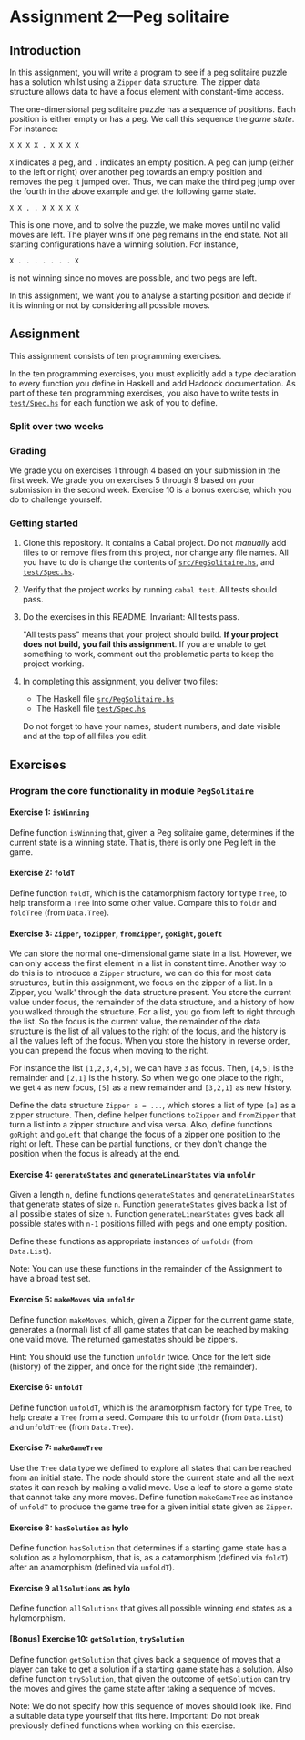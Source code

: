# Assignment 2—Peg solitaire

## Introduction

In this assignment, you will write a program to see if a peg solitaire puzzle has a solution whilst using a `Zipper` data structure. The zipper data structure allows data to have a focus element with constant-time access.

The one-dimensional peg solitaire puzzle has a sequence of positions. Each position is either empty or has a peg. We call this sequence the _game state_. For instance:
```
X X X X . X X X X
```
`X` indicates a peg, and `.` indicates an empty position. A peg can jump (either to the left or right) over another peg towards an empty position and removes the peg it jumped over. Thus, we can make the third peg jump over the fourth in the above example and get the following game state.
```
X X . . X X X X X
```
This is one move, and to solve the puzzle, we make moves until no valid moves are left. The player wins if one peg remains in the end state. Not all starting configurations have a winning solution. For instance,
```
X . . . . . . . X
```
is not winning since no moves are possible, and two pegs are left.

In this assignment, we want you to analyse a starting position and decide if it is winning or not by considering all possible moves.

## Assignment

This assignment consists of ten programming exercises.

In the ten programming exercises, you must explicitly
add a type declaration to every function you define in Haskell and add Haddock documentation. As part of
these ten programming exercises, you also have to write tests in
[`test/Spec.hs`](test/Spec.hs) for each function we ask of you to define.

### Split over two weeks

### Grading

We grade you on exercises 1 through 4 based on your submission in the first week.
We grade you on exercises 5 through 9 based on your submission in the second week.
Exercise 10 is a bonus exercise, which you do to challenge yourself.


### Getting started

1. Clone this repository. It contains a Cabal project. Do not *manually* add
    files to or remove files from this project, nor change any file names. All
    you have to do is change the contents of
    [`src/PegSolitaire.hs`](src/PegSolitaire.hs), and
    [`test/Spec.hs`](test/Spec.hs).

2. Verify that the project works by running `cabal test`. All tests should pass.

3. Do the exercises in this README. Invariant: All tests pass.

    "All tests pass" means that your project should build. **If your project
    does not build, you fail this assignment**. If you are unable to get
    something to work, comment out the problematic parts to keep the project
    working.

4. In completing this assignment, you deliver two files:

    * The Haskell file [`src/PegSolitaire.hs`](src/PegSolitaire)
    * The Haskell file [`test/Spec.hs`](test/Spec.hs)

    Do not forget to have your names, student numbers, and date visible and at
    the top of all files you edit.

## Exercises

### Program the core functionality in module `PegSolitaire`

#### Exercise 1: `isWinning`
Define function `isWinning` that, given a Peg solitaire game, determines if the current state is a winning state. That is, there is only one Peg left in the game.

#### Exercise 2: `foldT`
Define function `foldT`, which is the catamorphism factory for type `Tree`, to help transform a `Tree` into some other value. Compare this to `foldr` and `foldTree` (from `Data.Tree`).

#### Exercise 3: `Zipper`, `toZipper`, `fromZipper`, `goRight`, `goLeft`
We can store the normal one-dimensional game state in a list. However, we can only access the first element in a list in constant time. Another way to do this is to introduce a `Zipper` structure, we can do this for most data structures, but in this assignment, we focus on the zipper of a list. In a Zipper, you 'walk' through the data structure present. You store the current value under focus, the remainder of the data structure, and a history of how you walked through the structure. For a list, you go from left to right through the list. So the focus is the current value, the remainder of the data structure is the list of all values to the right of the focus, and the history is all the values left of the focus. When you store the history in reverse order, you can prepend the focus when moving to the right.

For instance the list `[1,2,3,4,5]`, we can have `3` as focus. Then, `[4,5]` is the remainder and `[2,1]` is the history. So when we go one place to the right, we get `4` as new focus, `[5]` as a new remainder and `[3,2,1]` as new history.

Define the data structure `Zipper a = ...`, which stores a list of type `[a]` as a zipper structure. Then, define helper functions `toZipper` and `fromZipper` that turn a list into a zipper structure and visa versa. Also, define functions `goRight` and `goLeft` that change the focus of a zipper one position to the right or left. These can be partial functions, or they don't change the position when the focus is already at the end.

#### Exercise 4: `generateStates` and `generateLinearStates` via `unfoldr`
Given a length `n`, define functions `generateStates` and `generateLinearStates` that generate states of size `n`. Function `generateStates` gives back a list of all possible states of size `n`. Function `generateLinearStates` gives back all possible states with `n-1` positions filled with pegs and one empty position.

Define these functions as appropriate instances of `unfoldr` (from `Data.List`).

Note: You can use these functions in the remainder of the Assignment to have a broad test set.

#### Exercise 5: `makeMoves` via `unfoldr`
Define function `makeMoves`, which, given a Zipper for the current game state, generates a (normal) list of all game states that can be reached by making one valid move. The returned gamestates should be zippers.

Hint: You should use the function `unfoldr` twice. Once for the left side (history) of the zipper, and once for the right side (the remainder). 

#### Exercise 6: `unfoldT`
Define function `unfoldT`, which is the anamorphism factory for type `Tree`, to help create a `Tree` from a seed. Compare this to `unfoldr` (from `Data.List`) and `unfoldTree` (from `Data.Tree`).

#### Exercise 7: `makeGameTree`
Use the `Tree` data type we defined to explore all states that can be reached from an initial state. The node should store the current state and all the next states it can reach by making a valid move. Use a leaf to store a game state that cannot take any more moves. Define function `makeGameTree` as instance of `unfoldT` to produce the game tree for a given initial state given as `Zipper`.

#### Exercise 8: `hasSolution` as hylo
Define function `hasSolution` that determines if a starting game state has a solution as a hylomorphism, that is, as a catamorphism (defined via `foldT`) after an anamorphism (defined via `unfoldT`).

#### Exercise 9 `allSolutions` as hylo
Define function `allSolutions` that gives all possible winning end states as a hylomorphism.

#### [Bonus] Exercise 10: `getSolution`, `trySolution`
Define function `getSolution` that gives back a sequence of moves that a player can take to get a solution if a starting game state has a solution. Also define function `trySolution`, that given the outcome of `getSolution` can try the moves and gives the game state after taking a sequence of moves.

Note: We do not specify how this sequence of moves should look like. Find a suitable data type yourself that fits here.
Important: Do not break previously defined functions when working on this exercise.

